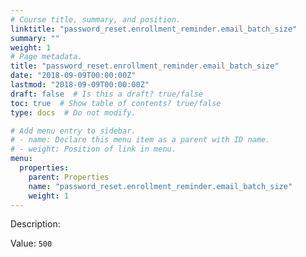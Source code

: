```yaml
---
# Course title, summary, and position.
linktitle: "password_reset.enrollment_reminder.email_batch_size"
summary: ""
weight: 1
# Page metadata.
title: "password_reset.enrollment_reminder.email_batch_size"
date: "2018-09-09T00:00:00Z"
lastmod: "2018-09-09T00:00:00Z"
draft: false  # Is this a draft? true/false
toc: true  # Show table of contents? true/false
type: docs  # Do not modify.

# Add menu entry to sidebar.
# - name: Declare this menu item as a parent with ID name.
# - weight: Position of link in menu.
menu:
  properties:
    parent: Properties
    name: "password_reset.enrollment_reminder.email_batch_size"
    weight: 1
---
```


Description: 


Value: `500`